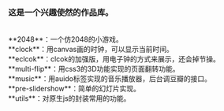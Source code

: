 ### 这是一个兴趣使然的作品库。
<br>
**2048**：一个仿2048的小游戏。<br>
**clock**：用canvas画的时钟，可以显示当前时间。<br>
**eclcok**：clcok的加强版，用电子钟的方式来展示，还会掉节操。<br>
**multi-flip**：用css3的3D功能实现的页面翻转功能。<br>
**music**：用auido标签实现的音乐播放器，后台调豆瓣的接口。<br>
**pre-slidershow**：简单的幻灯片实现。<br>
**utils**：对原生js的封装常用的功能。<br>